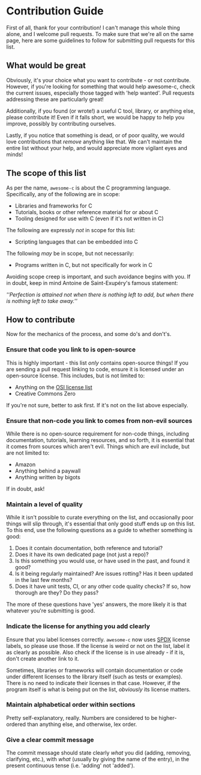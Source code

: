 # Contribution Guide #

First of all, thank for your contribution! I can't manage this whole thing
alone, and I welcome pull requests. To make sure that we're all on the same
page, here are some guidelines to follow for submitting pull requests for this
list.

## What would be great ##

Obviously, it's your choice what you want to contribute - or not
contribute. However, if you're looking for something that would help awesome-c,
check the current issues, especially those tagged with 'help wanted'. Pull
requests addressing these are particularly great!

Additionally, if you found (or wrote!) a useful C tool, library, or anything
else, please contribute it! Even if it falls short, we would be happy to help
you improve, possibly by contributing ourselves.

Lastly, if you notice that something is dead, or of poor quality, we would love
contributions that _remove_ anything like that. We can't maintain the entire
list without your help, and would appreciate more vigilant eyes and minds!

## The scope of this list ##

As per the name, ``awesome-c`` is about the C programming language.
Specifically, any of the following are in scope:

* Libraries and frameworks for C
* Tutorials, books or other reference material for or about C
* Tooling designed for use with C (even if it's not written in C)

The following are expressly _not_ in scope for this list:

* Scripting languages that can be embedded into C

The following _may_ be in scope, but not necessarily:

* Programs written in C, but not specifically for work in C

Avoiding scope creep is important, and such avoidance begins with you. If in
doubt, keep in mind Antoine de Saint-Exupéry's famous statement:

_''Perfection is attained not when there is nothing left to add, but when there
is nothing left to take away.''_

## How to contribute ##

Now for the mechanics of the process, and some do's and don't's.

### Ensure that code you link to is open-source ###

This is highly important - this list *only* contains open-source things!
If you are sending a pull request linking to code, ensure it is licensed under
an open-source license. This includes, but is not limited to:

- Anything on the [OSI license list][1]
- Creative Commons Zero

If you're not sure, better to ask first. If it's not on the list above
especially.

### Ensure that non-code you link to comes from non-evil sources ###

While there is no open-source requirement for non-code things, including
documentation, tutorials, learning resources, and so forth, it is essential that
it comes from sources which aren't evil. Things which are evil include, but are
not limited to:

* Amazon
* Anything behind a paywall
* Anything written by bigots

If in doubt, ask!

### Maintain a level of quality ###

While it isn't possible to curate everything on the list, and occasionally poor
things will slip through, it's essential that only good stuff ends up on this
list. To this end, use the following questions as a guide to whether something
is good:

1. Does it contain documentation, both reference and tutorial?
1. Does it have its own dedicated page (not just a repo)?
1. Is this something you would use, or have used in the past, and found it good?
1. Is it being regularly maintained? Are issues rotting? Has it been updated in
   the last few months?
1. Does it have unit tests, CI, or any other code quality checks? If so, how
   thorough are they? Do they pass?

The more of these questions have 'yes' answers, the more likely it is that
whatever you're submitting is good.

### Indicate the license for anything you add clearly ###

Ensure that you label licenses correctly. ``awesome-c`` now uses [SPDX][2]
license labels, so please use those. If the license is weird or not on the list,
label it as clearly as possible. Also check if the license is in use
already - if it is, don't create another link to it.

Sometimes, libraries or frameworks will contain documentation or code under
different licenses to the library itself (such as tests or examples). There is
no need to indicate their licenses in that case. However, if the program itself
is what is being put on the list, *obviously* its license matters.

### Maintain alphabetical order within sections ###

Pretty self-explanatory, really. Numbers are considered to be higher-ordered
than anything else, and otherwise, lex order.

### Give a clear commit message ###

The commit message should state clearly *what* you did (adding, removing,
clarifying, etc.), with *what* (usually by giving the name of the entry), in the
present continuous tense (i.e. 'adding' not 'added').

[1]: https://opensource.org/licenses 
[2]: https://spdx.org/licenses/ 
